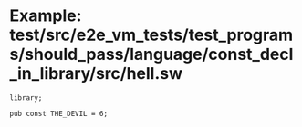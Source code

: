 # Example: test/src/e2e_vm_tests/test_programs/should_pass/language/const_decl_in_library/src/hell.sw

```sway
library;

pub const THE_DEVIL = 6;

```
